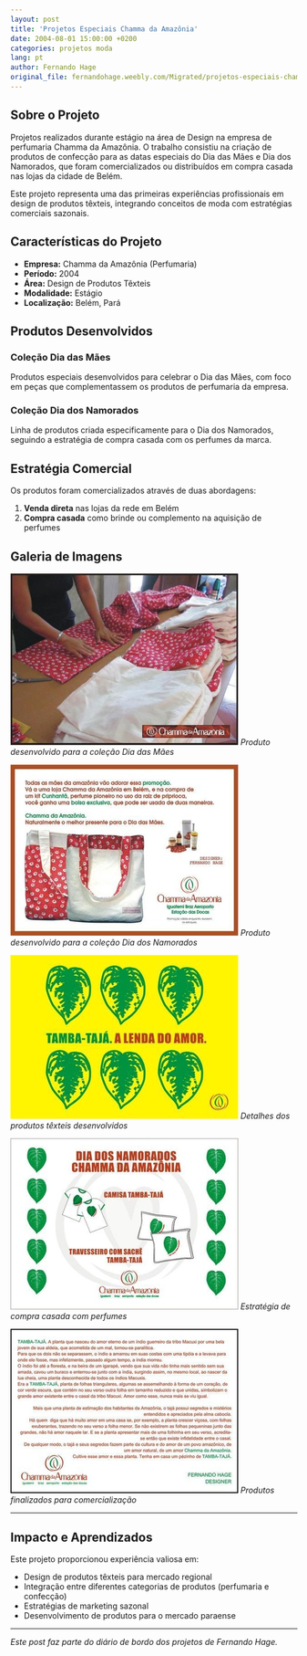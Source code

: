 ```yaml
---
layout: post
title: 'Projetos Especiais Chamma da Amazônia'
date: 2004-08-01 15:00:00 +0200
categories: projetos moda
lang: pt
author: Fernando Hage
original_file: fernandohage.weebly.com/Migrated/projetos-especiais-chamma-da-amazonia.html
---
```


## Sobre o Projeto

Projetos realizados durante estágio na área de Design na empresa de perfumaria Chamma da Amazônia. O trabalho consistiu na criação de produtos de confecção para as datas especiais do Dia das Mães e Dia dos Namorados, que foram comercializados ou distribuídos em compra casada nas lojas da cidade de Belém.

Este projeto representa uma das primeiras experiências profissionais em design de produtos têxteis, integrando conceitos de moda com estratégias comerciais sazonais.

## Características do Projeto

- **Empresa:** Chamma da Amazônia (Perfumaria)
- **Período:** 2004
- **Área:** Design de Produtos Têxteis
- **Modalidade:** Estágio
- **Localização:** Belém, Pará

## Produtos Desenvolvidos

### Coleção Dia das Mães

Produtos especiais desenvolvidos para celebrar o Dia das Mães, com foco em peças que complementassem os produtos de perfumaria da empresa.

### Coleção Dia dos Namorados

Linha de produtos criada especificamente para o Dia dos Namorados, seguindo a estratégia de compra casada com os perfumes da marca.

## Estratégia Comercial

Os produtos foram comercializados através de duas abordagens:

1. **Venda direta** nas lojas da rede em Belém
2. **Compra casada** como brinde ou complemento na aquisição de perfumes

## Galeria de Imagens

<!-- TODO: Uncomment these lines after running the copy_chamma_images.sh script -->
<!-- Once images are copied, these will display the project images -->

![Projetos Especiais Chamma da Amazônia - Produto 1](/assets/images/2004-08-01-projeto-chama-da-amazonia-design-regional-01.jpg)
*Produto desenvolvido para a coleção Dia das Mães*

![Projetos Especiais Chamma da Amazônia - Produto 2](/assets/images/2004-08-01-projeto-chama-da-amazonia-design-regional-02.jpg)
*Produto desenvolvido para a coleção Dia dos Namorados*

![Projetos Especiais Chamma da Amazônia - Produto 3](/assets/images/2004-08-01-projeto-chama-da-amazonia-design-regional-03.jpg)
*Detalhes dos produtos têxteis desenvolvidos*

![Projetos Especiais Chamma da Amazônia - Produto 4](/assets/images/2004-08-01-projeto-chama-da-amazonia-design-regional-04.jpg)
*Estratégia de compra casada com perfumes*

![Projetos Especiais Chamma da Amazônia - Produto 5](/assets/images/2004-08-01-projeto-chama-da-amazonia-design-regional-05.jpg)
*Produtos finalizados para comercialização*

---

## Impacto e Aprendizados

Este projeto proporcionou experiência valiosa em:

- Design de produtos têxteis para mercado regional
- Integração entre diferentes categorias de produtos (perfumaria e confecção)
- Estratégias de marketing sazonal
- Desenvolvimento de produtos para o mercado paraense

---

*Este post faz parte do diário de bordo dos projetos de Fernando Hage.*
